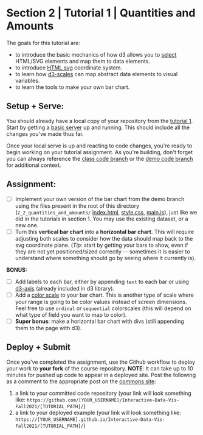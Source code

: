 # Section 2 | Tutorial 1 | Quantities and Amounts

The goals for this tutorial are:

- to introduce the basic mechanics of how d3 allows you to [select](https://github.com/d3/d3-selection) HTML/SVG elements and map them to data elements.
- to introduce [HTML svg](https://developer.mozilla.org/en-US/docs/Web/SVG/Element/svg) coordinate system.
- to learn how [d3-scales](https://github.com/d3/d3-scale) can map abstract data elements to visual variables.
- to learn the tools to make your own bar chart.

## Setup + Serve:

You should already have a local copy of your repository from the [tutorial 1](../1_1_getting_started/README.md). Start by getting a [basic server](../1_1_getting_started/3_BASIC_SERVER.md) up and running. This should include all the changes you've made thus far.

Once your local serve is up and reacting to code changes, you're ready to begin working on your tutorial assignment.
As you're building, don't forget you can always reference the [class code branch](https://github.com/InteractiveDataVis/Interactive-Data-Vis-Fall2021/tree/class/) or the [demo code branch](https://github.com/InteractiveDataVis/Interactive-Data-Vis-Fall2021/tree/demo/) for additional context.

## Assignment:

- [ ] Implement your own version of the bar chart from the demo branch using the files present in the root of this directory (`2_2_quantities_and_amounts/` [index.html](index.html), [style.css](style.css), [main.js](main.js)), just like we did in the tutorials in section 1. You may use the existing dataset, or a new one.
- [ ] Turn this **vertical bar chart** into a **horizontal bar chart**. This will require adjusting both scales to consider how the data should map back to the svg coordinate plane. (_Tip_: start by getting your bars to show, even if they are not yet positioned/sized correctly -- sometimes it is easier to understand where something should go by seeing where it currently is).

**BONUS:**

- [ ] Add labels to each bar, either by appending `text` to each bar or using [d3-axis](https://github.com/d3/d3-axis) (already included in d3 library).
- [ ] Add a [color scale](https://github.com/d3/d3-scale-chromatic) to your bar chart. This is another type of scale where your range is going to be color values instead of screen dimensions. Feel free to use `ordinal` or `sequential` colorscales (this will depend on what type of field you want to map to color).
- [ ] **Super bonus**: make a horizontal bar chart with divs (still appending them to the page with d3).

## Deploy + Submit

Once you've completed the assignment, use the Github workflow to deploy your work to **your fork** of the course repository. **NOTE**: It can take up to 10 minutes for pushed up code to appear in a deployed site. Post the following as a comment to the appropriate post on the [commons site](https://data73200fall2021.commons.gc.cuny.edu/):
1. a link to your committed code repository (your link will look something like: `https://github.com/[YOUR_USERNAME]/Interactive-Data-Vis-Fall2021/[TUTORIAL_PATH]/`)
2. a link to your deployed example (your link will look something like: `https://[YOUR_USERNAME].github.io/Interactive-Data-Vis-Fall2021/[TUTORIAL_PATH]/`)




